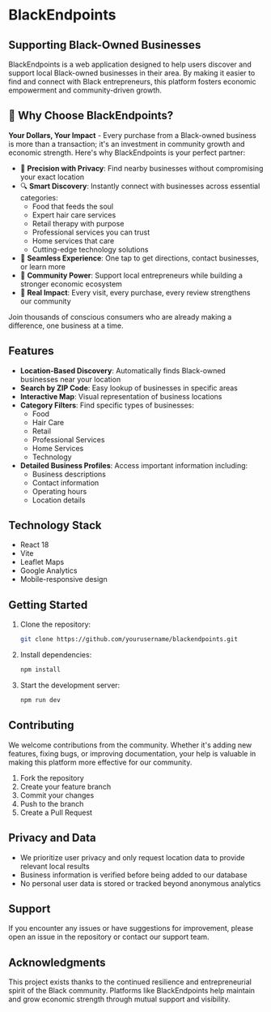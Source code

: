 # BlackEndpoints

## Supporting Black-Owned Businesses

BlackEndpoints is a web application designed to help users discover and support local Black-owned businesses in their area. By making it easier to find and connect with Black entrepreneurs, this platform fosters economic empowerment and community-driven growth.

## 🚀 Why Choose BlackEndpoints?

**Your Dollars, Your Impact** - Every purchase from a Black-owned business is more than a transaction; it's an investment in community growth and economic strength. Here's why BlackEndpoints is your perfect partner:

- 🎯 **Precision with Privacy**: Find nearby businesses without compromising your exact location  
- 🔍 **Smart Discovery**: Instantly connect with businesses across essential categories:  
  - Food that feeds the soul  
  - Expert hair care services  
  - Retail therapy with purpose  
  - Professional services you can trust  
  - Home services that care  
  - Cutting-edge technology solutions  
- 📱 **Seamless Experience**: One tap to get directions, contact businesses, or learn more  
- 💪 **Community Power**: Support local entrepreneurs while building a stronger economic ecosystem  
- 🌟 **Real Impact**: Every visit, every purchase, every review strengthens our community  

Join thousands of conscious consumers who are already making a difference, one business at a time.

## Features

- **Location-Based Discovery**: Automatically finds Black-owned businesses near your location  
- **Search by ZIP Code**: Easy lookup of businesses in specific areas  
- **Interactive Map**: Visual representation of business locations  
- **Category Filters**: Find specific types of businesses:  
  - Food  
  - Hair Care  
  - Retail  
  - Professional Services  
  - Home Services  
  - Technology  
- **Detailed Business Profiles**: Access important information including:  
  - Business descriptions  
  - Contact information  
  - Operating hours  
  - Location details  

## Technology Stack

- React 18  
- Vite  
- Leaflet Maps  
- Google Analytics  
- Mobile-responsive design  

## Getting Started

1. Clone the repository:
    ```bash
    git clone https://github.com/yourusername/blackendpoints.git
    ```
2. Install dependencies:
    ```bash
    npm install
    ```
3. Start the development server:
    ```bash
    npm run dev
    ```

## Contributing

We welcome contributions from the community. Whether it's adding new features, fixing bugs, or improving documentation, your help is valuable in making this platform more effective for our community.

1. Fork the repository  
2. Create your feature branch  
3. Commit your changes  
4. Push to the branch  
5. Create a Pull Request  

## Privacy and Data

- We prioritize user privacy and only request location data to provide relevant local results  
- Business information is verified before being added to our database  
- No personal user data is stored or tracked beyond anonymous analytics  

## Support

If you encounter any issues or have suggestions for improvement, please open an issue in the repository or contact our support team.

## Acknowledgments

This project exists thanks to the continued resilience and entrepreneurial spirit of the Black community. Platforms like BlackEndpoints help maintain and grow economic strength through mutual support and visibility.

